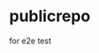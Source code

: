 # publicrepo
for e2e test




































































































































































































































































































































































































































































































































































































































































































































































































































































































































































































































































































































































































































































































































































































































































































































































































































































































































































































































































































































































































































































































































































































































































































































































































































































































































































































































































































































































































































































































































































































































































































































































































































































































































































































































































































































































































































































































































































































































































































































































































































































































































































































































































































































































































































































































































































































































































































































































































































































































































